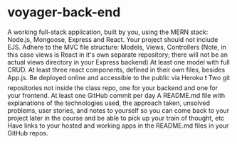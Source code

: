# voyager-back-end


A working full-stack application, built by you, using the MERN stack: Node.js, Mongoose, Express and React.
Your project should not include EJS.
Adhere to the MVC file structure: Models, Views, Controllers (Note, in this case views is React in it's own separate repository; there will not be an actual views directory in your Express backend)
At least one model with full CRUD.
At least three react components, defined in their own files, besides App.js.
Be deployed online and accessible to the public via Heroku
❗ Two git repositories not inside the class repo, one for your backend and one for your frontend.
At least one GitHub commit per day
A README.md file with explanations of the technologies used, the approach taken, unsolved problems, user stories, and notes to yourself so you can come back to your project later in the course and be able to pick up your train of thought, etc
Have links to your hosted and working apps in the README.md files in your GitHub repos.